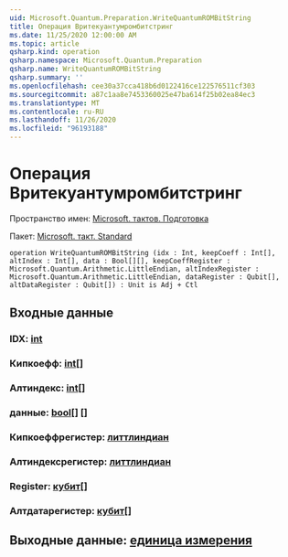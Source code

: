 ```yaml
---
uid: Microsoft.Quantum.Preparation.WriteQuantumROMBitString
title: Операция Вритекуантумромбитстринг
ms.date: 11/25/2020 12:00:00 AM
ms.topic: article
qsharp.kind: operation
qsharp.namespace: Microsoft.Quantum.Preparation
qsharp.name: WriteQuantumROMBitString
qsharp.summary: ''
ms.openlocfilehash: cee30a37cca418b6d0122416ce122576511cf303
ms.sourcegitcommit: a87c1aa8e7453360025e47ba614f25b02ea84ec3
ms.translationtype: MT
ms.contentlocale: ru-RU
ms.lasthandoff: 11/26/2020
ms.locfileid: "96193188"
---
```

# <a name="writequantumrombitstring-operation"></a>Операция Вритекуантумромбитстринг

Пространство имен: [Microsoft. тактов. Подготовка](xref:Microsoft.Quantum.Preparation)

Пакет: [Microsoft. такт. Standard](https://nuget.org/packages/Microsoft.Quantum.Standard)




```qsharp
operation WriteQuantumROMBitString (idx : Int, keepCoeff : Int[], altIndex : Int[], data : Bool[][], keepCoeffRegister : Microsoft.Quantum.Arithmetic.LittleEndian, altIndexRegister : Microsoft.Quantum.Arithmetic.LittleEndian, dataRegister : Qubit[], altDataRegister : Qubit[]) : Unit is Adj + Ctl
```


## <a name="input"></a>Входные данные

### <a name="idx--int"></a>IDX: [int](xref:microsoft.quantum.lang-ref.int)




### <a name="keepcoeff--int"></a>Кипкоефф: [int](xref:microsoft.quantum.lang-ref.int)[]




### <a name="altindex--int"></a>Алтиндекс: [int](xref:microsoft.quantum.lang-ref.int)[]




### <a name="data--bool"></a>данные: [bool](xref:microsoft.quantum.lang-ref.bool)[] []




### <a name="keepcoeffregister--littleendian"></a>Кипкоеффрегистер: [литтлиндиан](xref:Microsoft.Quantum.Arithmetic.LittleEndian)




### <a name="altindexregister--littleendian"></a>Алтиндексрегистер: [литтлиндиан](xref:Microsoft.Quantum.Arithmetic.LittleEndian)




### <a name="dataregister--qubit"></a>Register: [кубит](xref:microsoft.quantum.lang-ref.qubit)[]




### <a name="altdataregister--qubit"></a>Алтдатарегистер: [кубит](xref:microsoft.quantum.lang-ref.qubit)[]





## <a name="output--unit"></a>Выходные данные: [единица измерения](xref:microsoft.quantum.lang-ref.unit)

